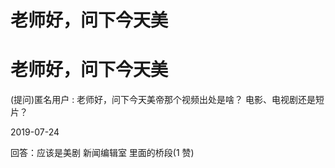 # 老师好，问下今天美

# 老师好，问下今天美

(提问)匿名用户 : 老师好，问下今天美帝那个视频出处是啥？ 电影、电视剧还是短片？

2019-07-24

回答：应该是美剧 新闻编辑室 里面的桥段(1 赞)